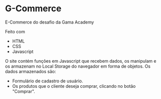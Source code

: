 # G-Commerce
E-Commerce do desafio da Gama Academy

Feito com

 - HTML
 - CSS
 - Javascript
 
 
  O site contém funções em Javascript que recebem dados, os manipulam e os armazenam no Local Storage do navegador em forma de objetos. Os dados armazenados são:

 - Formulário de cadastro de usuário.
 - Os produtos que o cliente deseja comprar, clicando no botão "Comprar".
 
 
 
